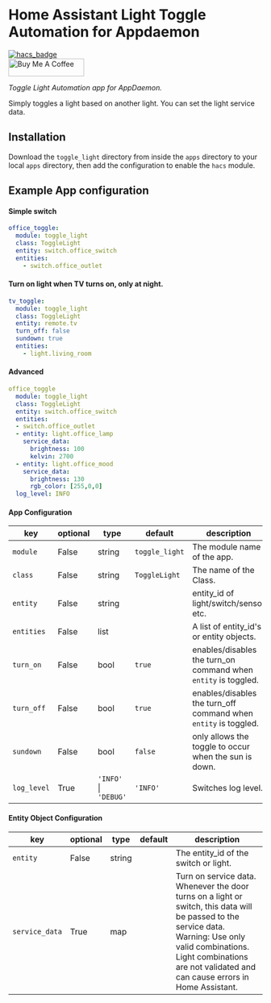 # Home Assistant Light Toggle Automation for Appdaemon

[![hacs_badge](https://img.shields.io/badge/HACS-Default-orange.svg?style=for-the-badge)](https://github.com/custom-components/hacs)
<br><a href="https://www.buymeacoffee.com/Petro31" target="_blank"><img src="https://cdn.buymeacoffee.com/buttons/default-black.png" width="150px" height="35px" alt="Buy Me A Coffee" style="height: 35px !important;width: 150px !important;" ></a>

_Toggle Light Automation app for AppDaemon._

Simply toggles a light based on another light.  You can set the light service data.

## Installation

Download the `toggle_light` directory from inside the `apps` directory to your local `apps` directory, then add the configuration to enable the `hacs` module.

## Example App configuration

#### Simple switch
```yaml
office_toggle:
  module: toggle_light
  class: ToggleLight
  entity: switch.office_switch
  entities:
    - switch.office_outlet
```

#### Turn on light when TV turns on, only at night.
```yaml
tv_toggle:
  module: toggle_light
  class: ToggleLight
  entity: remote.tv
  turn_off: false
  sundown: true
  entities:
    - light.living_room
```

#### Advanced 
```yaml
office_toggle
  module: toggle_light
  class: ToggleLight
  entity: switch.office_switch
  entities:
  - switch.office_outlet
  - entity: light.office_lamp
    service_data:
      brightness: 100
      kelvin: 2700
  - entity: light.office_mood
    service_data:
      brightness: 130
      rgb_color: [255,0,0]
  log_level: INFO
```

#### App Configuration
key | optional | type | default | description
-- | -- | -- | -- | --
`module` | False | string | `toggle_light` | The module name of the app.
`class` | False | string | `ToggleLight` | The name of the Class.
`entity` | False | string | | entity_id of light/switch/sensor etc.
`entities`| False | list | | A list of entity_id's or entity objects.
`turn_on` | False | bool | `true` | enables/disables the turn_on command when `entity` is toggled.
`turn_off` | False | bool | `true` | enables/disables the turn_off command when `entity` is toggled.
`sundown` | False | bool | `false` | only allows the toggle to occur when the sun is down.
`log_level` | True | `'INFO'` &#124; `'DEBUG'` | `'INFO'` | Switches log level.

#### Entity Object Configuration
key | optional | type | default | description
-- | -- | -- | -- | --
`entity` | False | string | | The entity_id of the switch or light.
`service_data` | True | map | | Turn on service data.  Whenever the door turns on a light or switch, this data will be passed to the service data.  Warning: Use only valid combinations.  Light combinations are not validated and can cause errors in Home Assistant.

